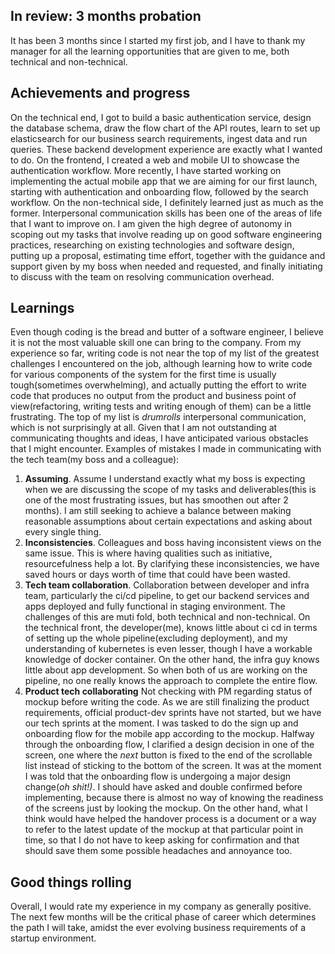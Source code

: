 ## In review: 3 months probation

It has been 3 months since I started my first job, and I have to thank my manager for all the learning opportunities that are given to me, both technical and non-technical.

## Achievements and progress

On the technical end, I got to build a basic authentication service, design the database schema, draw the flow chart of the API routes, learn to set up elasticsearch for our business search requirements, ingest data and run queries. These backend development experience are exactly what I wanted to do. On the frontend, I created a web and mobile UI to showcase the authentication workflow. More recently, I have started working on implementing the actual mobile app that we are aiming for our first launch, starting with authentication and onboarding flow, followed by the search workflow. On the non-technical side, I definitely learned just as much as the former. Interpersonal communication skills has been one of the areas of life that I want to improve on. I am given the high degree of autonomy in scoping out my tasks that involve reading up on good software engineering practices, researching on existing technologies and software design, putting up a proposal, estimating time effort, together with the guidance and support given by my boss when needed and requested, and finally initiating to discuss with the team on resolving communication overhead.

## Learnings

Even though coding is the bread and butter of a software engineer, I believe it is not the most valuable skill one can bring to the company. From my experience so far, writing code is not near the top of my list of the greatest challenges I encountered on the job, although learning how to write code for various components of the system for the first time is usually tough(sometimes overwhelming), and actually putting the effort to write code that produces no output from the product and business point of view(refactoring, writing tests and writing enough of them) can be a little frustrating. The top of my list is _drumrolls_ interpersonal communication, which is not surprisingly at all. Given that I am not outstanding at communicating thoughts and ideas, I have anticipated various obstacles that I might encounter. Examples of mistakes I made in communicating with the tech team(my boss and a colleague):

1.  **Assuming**. Assume I understand exactly what my boss is expecting when we are discussing the scope of my tasks and deliverables(this is one of the most frustrating issues, but has smoothen out after 2 months). I am still seeking to achieve a balance between making reasonable assumptions about certain expectations and asking about every single thing.
2.  **Inconsistencies**. Colleagues and boss having inconsistent views on the same issue. This is where having qualities such as initiative, resourcefulness help a lot. By clarifying these inconsistencies, we have saved hours or days worth of time that could have been wasted.
3.  **Tech team collaboration**. Collaboration between developer and infra team, particularly the ci/cd pipeline, to get our backend services and apps deployed and fully functional in staging environment. The challenges of this are muti fold, both technical and non-technical. On the technical front, the developer(me), knows little about ci cd in terms of setting up the whole pipeline(excluding deployment), and my understanding of kubernetes is even lesser, though I have a workable knowledge of docker container. On the other hand, the infra guy knows little about app development. So when both of us are working on the pipeline, no one really knows the approach to complete the entire flow.
4.  **Product tech collaborating** Not checking with PM regarding status of mockup before writing the code. As we are still finalizing the product requirements, official product-dev sprints have not started, but we have our tech sprints at the moment. I was tasked to do the sign up and onboarding flow for the mobile app according to the mockup. Halfway through the onboarding flow, I clarified a design decision in one of the screen, one where the _next_ button is fixed to the end of the scrollable list instead of sticking to the bottom of the screen. It was at the moment I was told that the onboarding flow is undergoing a major design change(_oh shit!)_. I should have asked and double confirmed before implementing, because there is almost no way of knowing the readiness of the screens just by looking the mockup. On the other hand, what I think would have helped the handover process is a document or a way to refer to the latest update of the mockup at that particular point in time, so that I do not have to keep asking for confirmation and that should save them some possible headaches and annoyance too.

## Good things rolling

Overall, I would rate my experience in my company as generally positive. The next few months will be the critical phase of career which determines the path I will take, amidst the ever evolving business requirements of a startup environment.